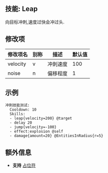 技能: Leap
--------------------------

向目标冲刺,速度过快会冲过头.

修改项
----------

| 修改项名 | 别称    | 描述                                                                                                    | 默认值 |
|-----------|------------|----------------------------------------------------------------------------------------------------------------|---------------|
| velocity | v | 冲刺速度 | 100 |
| noise | n | 偏移程度 | 1 |

示例
--------

    冲刺技能测试:
      Cooldown: 10
      Skills:
      - leap{velocity=200} @target
      - delay 20
      - jump{velocity=-100}
      - effect:explosion @self
      - damage{amount=20} @EntitiesInRadius{r=5}

额外信息
--

- **支持** [占位符](/技能/占位符)